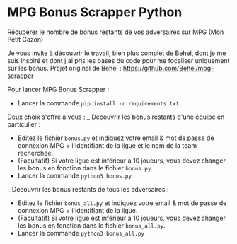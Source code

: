 # MPG Bonus Scrapper Python

Récupérer le nombre de bonus restants de vos adversaires sur MPG (Mon Petit Gazon)

Je vous invite à découvrir le travail, bien plus complet de Behel, dont je me suis inspiré et dont j'ai pris les bases du code pour me focaliser uniquement sur les bonus.
Projet original de Behel : https://github.com/Behel/mpg-scrapper

Pour lancer MPG Bonus Scrapper : 
- Lancer la commande ``pip install -r requirements.txt``

Deux choix s'offre à vous :
 _ Découvrir les bonus restants d'une équipe en particulier :
  - Editez le fichier ``bonus.py`` et indiquez votre email & mot de passe de connexion MPG + l'identifiant de la ligue et le nom de la team recherchée.
  - (Facultatif) Si votre ligue est inférieur à 10 joueurs, vous devez changer les bonus en fonction dans le fichier ``bonus.py``.
  - Lancer la commande ``python3 bonus.py``
 
 _ Découvrir les bonus restants de tous les adversaires :
  - Editez le fichier ``bonus_all.py`` et indiquez votre email & mot de passe de connexion MPG + l'identifiant de la ligue.
  - (Facultatif) Si votre ligue est inférieur à 10 joueurs, vous devez changer les bonus en fonction dans le fichier ``bonus_all.py``.
  - Lancer la commande ``python3 bonus_all.py``
